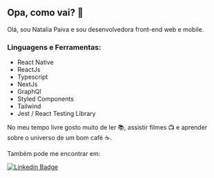 ## Opa, como vai? 👋

Olá, sou Natalia Paiva e sou desenvolvedora front-end web e mobile. 

### Linguagens e Ferramentas:
* React Native
* ReactJs
* Typescript 
* NextJs
* GraphQl
* Styled Components
* Tailwind
* Jest / React Testing Library

No meu tempo livre gosto muito de ler 📚, assistir filmes 📺 e aprender sobre o universo de um bom café ☕.

Também pode me encontrar em:

[![Linkedin Badge](https://img.shields.io/badge/-LinkedIn-blue?style=flat-square&logo=Linkedin&logoColor=white&link=https://www.linkedin.com/in/natalia-paiva)](https://www.linkedin.com/in/natalia-paiva)
